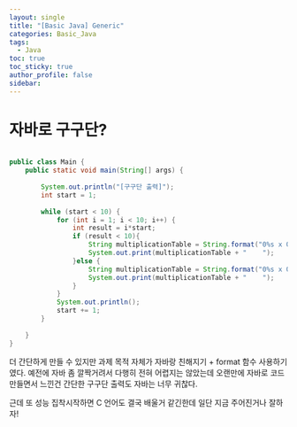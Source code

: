 ```yaml
---
layout: single
title: "[Basic Java] Generic"
categories: Basic_Java
tags:
  - Java
toc: true
toc_sticky: true
author_profile: false
sidebar:
---
```

# 자바로 구구단?

```java
    
public class Main {  
    public static void main(String[] args) {  
  
        System.out.println("[구구단 출력]");  
        int start = 1;  
  
        while (start < 10) {  
            for (int i = 1; i < 10; i++) {  
                int result = i*start;  
                if (result < 10){  
                    String multiplicationTable = String.format("0%s x 0%s = 0%s", i, start, result);  
                    System.out.print(multiplicationTable + "    ");  
                }else {  
                    String multiplicationTable = String.format("0%s x 0%s = %s", i, start, result);  
                    System.out.print(multiplicationTable + "    ");  
                }  
            }  
            System.out.println();  
            start += 1;  
        }  
    
    }  
}
```

더 간단하게 만들 수 있지만 과제 목적 자체가 자바랑 친해지기 + format 함수 사용하기 였다.
예전에 자바 좀 깔짝거려서 다행히 전혀 어렵지는 않았는데 오랜만에 자바로 코드 만들면서 느낀건 간단한 구구단 출력도 자바는 너무 귀찮다.      

근데 또 성능 집착시작하면 C 언어도 결국 배울거 같긴한데 일단 지금 주어진거나 잘하자!

